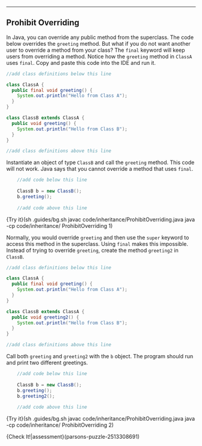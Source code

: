 ----------

## Prohibit Overriding

In Java, you can override any public method from the superclass. The code below overrides the `greeting` method. But what if you do not want another user to override a method from your class? The `final` keyword will keep users from overriding a method. Notice how the `greeting` method in `ClassA` uses `final`. Copy and paste this code into the IDE and run it.

```java
//add class definitions below this line

class ClassA {
  public final void greeting() {
    System.out.println("Hello from Class A");
  }
}

class ClassB extends ClassA {
  public void greeting() {
    System.out.println("Hello from Class B");
  }
}

//add class definitions above this line
```

Instantiate an object of type `ClassB` and call the `greeting` method. This code will not work. Java says that you cannot override a method that uses `final`.

```java
    //add code below this line
  
    ClassB b = new ClassB();
    b.greeting();
  
    //add code above this line  
```

{Try it}(sh .guides/bg.sh javac code/inheritance/ProhibitOverriding.java java -cp code/inheritance/ ProhibitOverriding 1)

Normally, you would override `greeting` and then use the `super` keyword to access this method in the superclass. Using `final` makes this impossible. Instead of trying to override `greeting`, create the method `greeting2` in `ClassB`. 

```java
//add class definitions below this line

class ClassA {
  public final void greeting() {
    System.out.println("Hello from Class A");
  }
}

class ClassB extends ClassA {
  public void greeting2() {
    System.out.println("Hello from Class B");
  }
}

//add class definitions above this line
```

Call both `greeting` and `greeting2` with the `b` object. The program should run and print two different greetings.

```java
    //add code below this line
  
    ClassB b = new ClassB();
    b.greeting();
    b.greeting2();
  
    //add code above this line 
```

{Try it}(sh .guides/bg.sh javac code/inheritance/ProhibitOverriding.java java -cp code/inheritance/ ProhibitOverriding 2)

{Check It!|assessment}(parsons-puzzle-2513308691)
